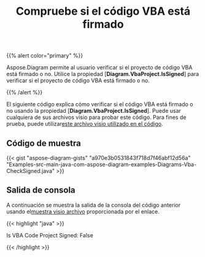 ﻿---
title: Compruebe si el código VBA está firmado
type: docs
weight: 100
url: /es/java/check-if-vba-code-is-signed/
description: Compruebe si el código vba está firmado con la biblioteca Aspose.Diagram.
---
{{% alert color="primary" %}}

Aspose.Diagram permite al usuario verificar si el proyecto de código VBA está firmado o no. Utilice la propiedad [**Diagram.VbaProject.IsSigned**] para verificar si el proyecto de código VBA está firmado o no.

{{% /alert %}}

 El siguiente código explica cómo verificar si el código VBA está firmado o no usando la propiedad [**Diagram.VbaProject.IsSigned**]. Puede usar cualquiera de sus archivos visio para probar este código. Para fines de prueba, puede utilizar[este archivo visio utilizado en el código](1.vsdm).

## Código de muestra

{{< gist "aspose-diagram-gists" "a970e3b0531843f718d7f46abf12d56a" "Examples-src-main-java-com-aspose-diagram-examples-Diagrams-Vba-CheckSigned.java" >}}

## Salida de consola

 A continuación se muestra la salida de la consola del código anterior usando el[muestra visio archivo](1out.vsdm) proporcionada por el enlace.

{{< highlight "java" >}}

Is VBA Code Project Signed: False

{{< /highlight >}}
